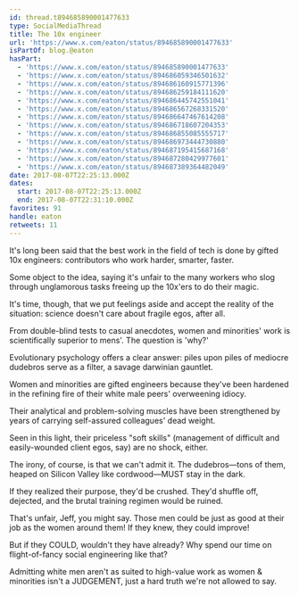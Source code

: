 ```yaml
---
id: thread.t894685890001477633
type: SocialMediaThread
title: The 10x engineer
url: 'https://www.x.com/eaton/status/894685890001477633'
isPartOf: blog.@eaton
hasPart:
  - 'https://www.x.com/eaton/status/894685890001477633'
  - 'https://www.x.com/eaton/status/894686059346501632'
  - 'https://www.x.com/eaton/status/894686160915771396'
  - 'https://www.x.com/eaton/status/894686259184111620'
  - 'https://www.x.com/eaton/status/894686445742551041'
  - 'https://www.x.com/eaton/status/894686567268331520'
  - 'https://www.x.com/eaton/status/894686647467614208'
  - 'https://www.x.com/eaton/status/894686718607204353'
  - 'https://www.x.com/eaton/status/894686855085555717'
  - 'https://www.x.com/eaton/status/894686973444730880'
  - 'https://www.x.com/eaton/status/894687195415687168'
  - 'https://www.x.com/eaton/status/894687280429977601'
  - 'https://www.x.com/eaton/status/894687389364482049'
date: 2017-08-07T22:25:13.000Z
dates:
  start: 2017-08-07T22:25:13.000Z
  end: 2017-08-07T22:31:10.000Z
favorites: 91
handle: eaton
retweets: 11
---
```

It's long been said that the best work in the field of tech is done by gifted 10x engineers: contributors who work harder, smarter, faster.

Some object to the idea, saying it's unfair to the many workers who slog through unglamorous tasks freeing up the 10x'ers to do their magic.

It's time, though, that we put feelings aside and accept the reality of the situation: science doesn't care about fragile egos, after all.

From double-blind tests to casual anecdotes, women and minorities' work is scientifically superior to mens'. The question is 'why?'

Evolutionary psychology offers a clear answer: piles upon piles of mediocre dudebros serve as a filter, a savage darwinian gauntlet.

Women and minorities are gifted engineers because they've been hardened in the refining fire of their white male peers' overweening idiocy.

Their analytical and problem-solving muscles have been strengthened by years of carrying self-assured colleagues' dead weight.

Seen in this light, their priceless "soft skills" (management of difficult and easily-wounded client egos, say) are no shock, either.

The irony, of course, is that we can't admit it. The dudebros—tons of them, heaped on Silicon Valley like cordwood—MUST stay in the dark.

If they realized their purpose, they'd be crushed. They'd shuffle off, dejected, and the brutal training regimen would be ruined.

That's unfair, Jeff, you might say. Those men could be just as good at their job as the women around them! If they knew, they could improve!

But if they COULD, wouldn't they have already? Why spend our time on flight-of-fancy social engineering like that?

Admitting white men aren't as suited to high-value work as women &amp; minorities isn't a JUDGEMENT, just a hard truth we're not allowed to say.
